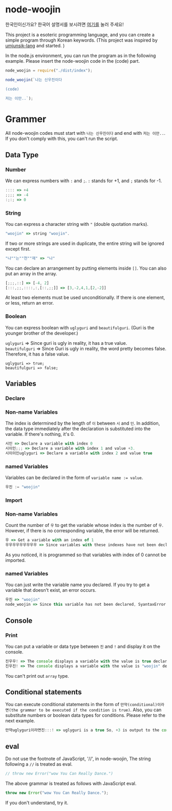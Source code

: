 # node-woojin

한국인이신가요? 한국어 설명서를 보시려면 [여기를](https://github.com/minjeadev/node-woojin/blob/main/README.md) 눌러 주세요!

This project is a esoteric programming language, and you can create a simple program through Korean keywords. (This project was inspired by [umjunsik-lang](https://github.com/rycont/umjunsik-lang/) and started. )

In the node.js environment, you can run the program as in the following example. Please insert the node-woojin code in the (code) part.

```js
node_woojin = require("./dist/index");

node_woojin(`나는 신우진이다

(code)

저는 이만..`);
```

# Grammer

All node-woojin codes must start with `나는 신우진이다` and end with `저는 이만..`. If you don't comply with this, you can't run the script.

## Data Type

### Number

We can express numbers with `:` and `;`. `:` stands for +1, and `;` stands for -1.

```js
:::: => +4
;;;; => -4
:;:; => 0
```

### String

You can express a character string with `"` (double quotation marks).

```js
"woojin" => string "woojin".
```

If two or more strings are used in duplicate, the entire string will be ignored except first.

```js
"나""는""천""재" => "나"
```

You can declare an arrangement by putting elements inside `[]`. You can also put an array in the array.

```js
[;;;,::] => [-4, 2]
[:::,;;,::::,:,[::,;;]] => [3,-2,4,1,[2,-2]]
```

At least two elements must be used unconditionally. If there is one element, or less, return an error.

### Boolean

You can express boolean with `uglyguri` and `beautifulguri`. (Guri is the younger brother of the developer.)<br>

`uglyguri` => Since guri is ugly in reality, it has a true value.<br>
`beautifulguri` => Since Guri is ugly in reality, the word pretty becomes false. Therefore, it has a false value.

```tsc
uglyguri => true;
beautifulguri => false;
```

## Variables

### Declare

### Non-name Variables

The index is determined by the length of `이` between `시` and `인`. In addition, the data type immediately after the declaration is substituted into the variable. If there's nothing, it's 0.

```js
시인 => Declare a variable with index 0
시이인;;; => Declare a variable with index 1 and value +3.
시이이인uglyguri => Declare a variable with index 2 and value true
```

### named Variables

Variables can be declared in the form of `variable name := value`.

```js
우진 := "woojin"
```

### Import

### Non-name Variables

Count the number of `우` to get the variable whose index is the number of `우`. However, if there is no corresponding variable, the error will be returned.

```js
우 => Get a variable with an index of 1
우우우우우우우우우 => Since variables with these indexes have not been declared, SyntaxError occurs.
```

As you noticed, it is programmed so that variables with index of 0 cannot be imported.

### named Variables

You can just write the variable name you declared. If you try to get a variable that doesn't exist, an error occurs.

```js
우진 => "woojin"
node_woojin => Since this variable has not been declared, SyantaxError occurred.
```

## Console

### Print

You can put a variable or data type between `진` and `!` and display it on the console.

```js
진우우! => The console displays a variable with the value is true declared earlier.
진우진! => The console displays a variable with the value is "woojin" declared earlier.
```

You can't print out `array` type.

## Conditional statements

You can execute conditional statements in the form of `만약(conditional)이라면(the grammar to be executed if the condition is true)`. Also, you can substitute numbers or boolean data types for conditions. Please refer to the next example.

```js
만약uglyguri이라면진:::! => uglyguri is a true So, +3 is output to the console.
```

## eval

Do not use the footnote of JavaScript, '//', in node-woojin, The string following a `//` is treated as eval.

```js
// throw new Error("wow You Can Really Dance.")
```

The above grammar is treated as follows with JavaScript eval.

```js
throw new Error("wow You Can Really Dance.");
```

If you don't understand, try it.
